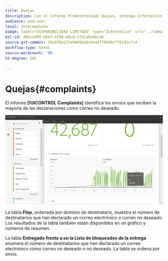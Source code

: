 ```yaml
---
title: Quejas
description: Con el informe Predeterminado Quejas, obtenga información sobre la cantidad de tiempo que se declaró la entrega como correo no deseado.
audience: end-user
level: Intermediate
badge: label="DISPONIBILIDAD LIMITADA" type="Informative" url="../campaign-standard-migration-home.md" tooltip="Restringido a usuarios migrados por el Campaign Standard"
exl-id: dbbced99-85b3-4f88-b0cd-1fe1abc6bca8
source-git-commit: 34c6f8a137a9085b26c0ea8f78930cff6192cfc9
workflow-type: tm+mt
source-wordcount: '96'
ht-degree: 16%

---
```


# Quejas{#complaints}

El informe **[!UICONTROL Complaints]** identifica los envíos que reciben la mayoría de las declaraciones como correo no deseado.

![](assets/delivery_reports_complaints.png)

La tabla **Flop**, ordenada por dominio de destinatario, muestra el número de destinatarios que han declarado un correo electrónico o correo no deseado. Los resultados de la tabla también están disponibles en un gráfico y números de resumen.

La tabla **Entregado frente a en la Lista de bloqueados de la entrega** enumera el número de destinatarios que han declarado un correo electrónico como correo no deseado o no deseado. La tabla se ordena por envío.
